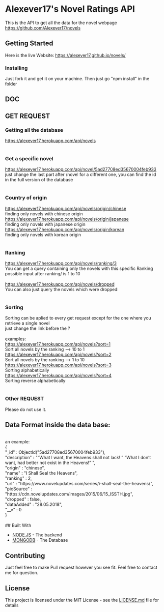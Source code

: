 # Alexever17's Novel Ratings API
This is the API to get all the data for the novel webpage <br>
https://github.com/Alexever17/novels

## Getting Started

Here is the live Website: https://alexever17.github.io/novels/

### Installing

Just fork it and get it on your machine. Then just go "npm install" in the folder

## DOC

## GET REQUEST

### Getting all the database
https://alexever17.herokuapp.com/api/novels<br>
<br>
### Get a specific novel
https://alexever17.herokuapp.com/api/novel/5ad27708ed35670004feb933<br>
just change the last part after /novel for a different one, you can find the id in the full version of the database <br>
<br>
### Country of origin
https://alexever17.herokuapp.com/api/novels/origin/chinese <br>
finding only novels with chinese origin <br>
https://alexever17.herokuapp.com/api/novels/origin/japanese <br>
finding only novels with japanese origin <br>
https://alexever17.herokuapp.com/api/novels/origin/korean <br>
finding only novels with korean origin <br>
<br>
### Ranking
https://alexever17.herokuapp.com/api/novels/ranking/3 <br>
You can get a query containing only the novels with this specific Ranking <br>
possible input after ranking/ is 1 to 10 <br>
<br>
https://alexever17.herokuapp.com/api/novels/dropped <br>
You can also just query the novels which were dropped <br>
<br>
### Sorting
Sorting can be aplied to every get request except for the one where you retrieve a single novel<br>
just change the link before the ?<br>
<br>
examples:<br>
https://alexever17.herokuapp.com/api/novels?sort=1 <br>
Sort all novels by the ranking --> 10 to 1 <br>
https://alexever17.herokuapp.com/api/novels?sort=2 <br>
Sort all novels by the ranking --> 1 to 10 <br>
https://alexever17.herokuapp.com/api/novels?sort=3 <br>
Sorting alphabetically <br>
https://alexever17.herokuapp.com/api/novels?sort=4 <br>
Sorting reverse alphabetically <br>
<br>

### Other REQUEST

Please do not use it.

## Data Format inside the data base:
<br>
an example:<br>
{ <br>
    "_id" : ObjectId("5ad27708ed35670004feb933"),<br>
    "description" : "“What I want, the Heavens shall not lack! ” “What I don’t want, had better not exist in the Heavens!” ",<br>
    "origin" : "chinese",<br>
    "name" : "I Shall Seal the Heavens",<br>
    "ranking" : 2,<br>
    "url" : "https://www.novelupdates.com/series/i-shall-seal-the-heavens/",<br>
    "picSource" : "https://cdn.novelupdates.com/images/2015/06/15_ISSTH.jpg",<br>
    "dropped" : false,<br>
    "dataAdded" : "28.05.2018",<br>
    "__v" : 0<br>
}<br>
<br>
## Built With

* [NODE.JS](https://nodejs.org/en/) - The backend
* [MONGODB](https://www.mongodb.com/) - The Database

## Contributing

Just feel free to make Pull request however you see fit. Feel free to contact me for question.

## License

This project is licensed under the MIT License - see the [LICENSE.md](LICENSE.md) file for details
